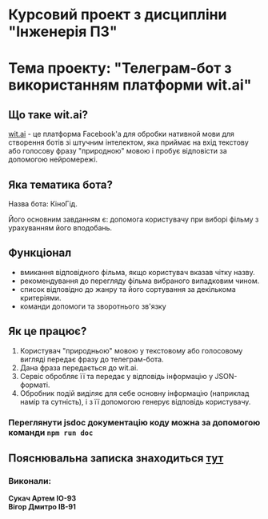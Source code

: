 # Курсовий проект з дисципліни "Інженерія ПЗ"
# Тема проекту: "Телеграм-бот з використанням платформи wit.ai"
## Що таке wit.ai?
[wit.ai](https://wit.ai) - це платформа Facebook'а для обробки нативной мови для створення ботів зі штучним інтелектом, яка приймає на вхід текстову або голосову фразу "природною" мовою і пробує відповісти за допомогою нейромережі.
## Яка тематика бота?
Назва бота: КіноГід.

Його основним завданням є: допомога користувачу при виборі фільму з урахуванням його вподобань.
## Функціонал
- вмикання відповідного фільма, якщо користувач вказав чітку назву.
- рекомендування до перегляду фільма вибраного випадковим чином.
- список відповідно до жанру та його сортування за декількома критеріями.
- команди допомоги та зворотнього зв'язку
## Як це працює?
1. Користувач "природньою" мовою у текстовому або голосовому вигляді передає фразу до телеграм-бота.
2. Дана фраза передається до wit.ai.
3. Сервіс обробляє її та передає у відповідь інформацію у JSON-форматі.
4. Обробник подій виділяє для себе основну інформацію (наприклад намір та сутність), і з її допомогою генерує відповідь користувачу.

### Переглянути jsdoc документацію коду можна за допомогою команди ```npm run doc```
## Пояснювальна записка знаходиться [тут](https://github.com/artemsukach/master/doc/description.md)
### Виконали:
**Сукач Артем ІО-93**<br/>
**Вігор Дмитро ІВ-91**
